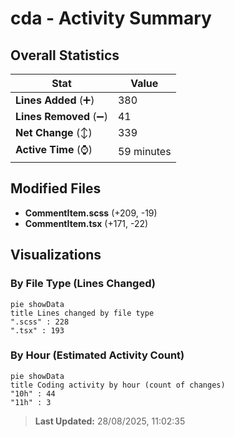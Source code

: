 # cda - Activity Summary 

## Overall Statistics

| Stat                   | Value                                                             |
| ---------------------- | ----------------------------------------------------------------- |
| **Lines Added** (➕)   | 380                                          |
| **Lines Removed** (➖) | 41                                        |
| **Net Change** (↕)    | 339                |
| **Active Time** (⌚)   | 59 minutes |


## Modified Files
- **CommentItem.scss** (+209, -19)
- **CommentItem.tsx** (+171, -22)

## Visualizations

### By File Type (Lines Changed)

```mermaid
pie showData
title Lines changed by file type
".scss" : 228
".tsx" : 193
```

### By Hour (Estimated Activity Count)

```mermaid
pie showData
title Coding activity by hour (count of changes)
"10h" : 44
"11h" : 3
```


> **Last Updated:** 28/08/2025, 11:02:35